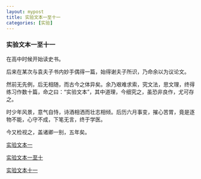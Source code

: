 ```yaml
---
layout: mypost
title: 实验文本一至十一
categories: [实验]
---
```


### 实验文本一至十一

在高中时候开始读史书。

后来在某次与袁夫子书内妙手偶得一篇，始得谢夫子所识，乃命余以为议论文。

然前无先例，后无相随，而古今之体异矣。余乃艰难求索，究文法，思文理，终得练习作数十篇，命之曰：“实验文本”，其中道理，今细究之，虽恐非良作，尤可存之。

时少年风景，意气自恃，诗酒相洒而壮志相倾。后历六月事变，摧心苦胃，竟是逐物不能，心守不成，下笔无言，终于学医。

今又检视之，盖诸卿一别，五年矣。

[ 实验文本一](https://gitee.com/rainoffallingstar/rainoffallingstar/attach_files/959169/download/1.pdf)

[实验文本一至十](https://gitee.com/rainoffallingstar/rainoffallingstar/attach_files/959169/download/10.pdf)

[实验文本十一](11.pdf)


